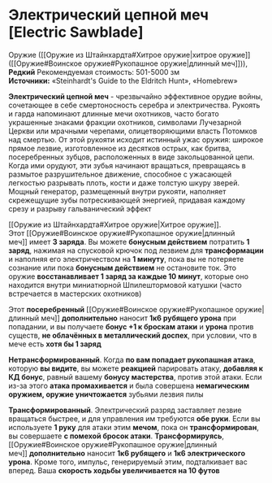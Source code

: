 # Электрический цепной меч [Electric Sawblade]

Оружие ([[Оружие из Штайнхардта#Хитрое оружие|хитрое оружие]] ([[Оружие#Воинское оружие#Рукопашное оружие|длинный меч]])), **Редкий**
Рекомендуемая стоимость: 501-5000 зм
**Источники:** «Steinhardt's Guide to the Eldritch Hunt», «Homebrew»

**Электрический цепной меч** - чрезвычайно эффективное орудие войны, сочетающее в себе смертоносность серебра и электричества. Рукоять и гарда напоминают длинные мечи охотников, часто богато украшенные знаками фракции охотников, символами Лучезарной Церкви или мрачными черепами, олицетворяющими власть Потомков над смертью. От этой рукояти исходит истинный ужас оружия: широкое прямое лезвие, изготовленное из десятков острых, как бритва, посеребренных зубцов, расположенных в виде закольцованной цепи. Когда ими орудуют, эти зубья начинают вращаться, превращаясь в размытое разрушительное движение, способное с ужасающей легкостью разрывать плоть, кости и даже толстую шкуру зверей. Мощный генератор, размещенный внутри рукояти, наполняет скрежещущие зубы потрескивающей энергией, придавая каждому срезу и разрыву гальванический эффект

[[Оружие из Штайнхардта#Хитрое оружие|Хитрое оружие]]. Этот [[Оружие#Воинское оружие#Рукопашное оружие|длинный меч]] имеет **3 заряда**. Вы можете **бонусным действием** потратить **1 заряд**, нажимая на спусковой крючок под лезвием для **трансформации** и наполняя его электричеством на **1 минуту**, пока вы не потеряете сознание или пока **бонусным действием** не остановите ток. Это оружие **восстанавливает 1 заряд за каждые 10 минут**, которые оно находится внутри миниатюрной Шпилештормовой катушки (часто встречается в мастерских охотников)

Этот **посеребренный** [[Оружие#Воинское оружие#Рукопашное оружие|длинный меч]] **дополнительно** наносит **1к6 рубящего урона** при попадании, и вы получаете **бонус +1 к броскам атаки** и **урона** против существ, **не облачённых в металлический доспех**, при условии, что в мече есть **хотя бы 1 заряд**

**Нетрансформированный**. Когда **по вам попадает рукопашная атака**, которую **вы видите**, вы можете **реакцией** парировать атаку, **добавляя к КД бонус**, равный вашему **бонусу мастерства**, против этой атаки. Если из-за этого **атака промахивается** и была совершена **немагическим оружием, оружие уничтожается** зубьями лезвия пилы

**Трансформированный**. Электрический разряд заставляет лезвие вращаться быстрее, и для управления им требуются **обе руки**. Если вы используете **1 руку** для атаки этим **мечом**, пока он **трансформирован**, вы совершаете **с помехой бросок атаки**. **Трансформируясь**, [[Оружие#Воинское оружие#Рукопашное оружие|длинный меч]] **дополнительно** наносит **1к6 рубящего** и **1к6 электрического урона**. Кроме того, импульс, генерируемый этим, подталкивает вас вперед. Ваша **скорость ходьбы увеличивается на 10 футов**